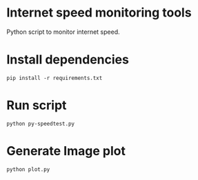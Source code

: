 # Internet speed monitoring tools
Python script to monitor internet speed.

# Install dependencies

``pip install -r requirements.txt``

# Run script

``python py-speedtest.py``

# Generate Image plot
``python plot.py``

